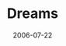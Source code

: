 ---
layout: message
category: message
series: "Hard Work"
title: "Dreams"
date: 2006-07-22
message_id: 59
---
